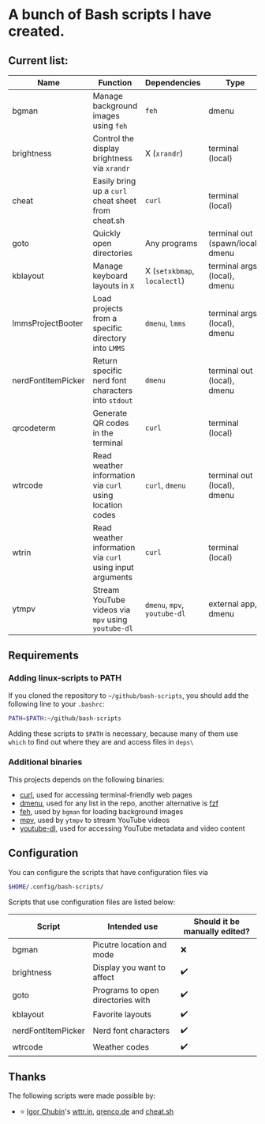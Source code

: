 # A bunch of Bash scripts I have created.

## Current list:

| Name               | Function                                                  | Dependencies                 | Type                              |
| -                  | -                                                         | -                            | -                                 |
| bgman              | Manage background images using `feh`                      | `feh`                        | dmenu                             |
| brightness         | Control the display brightness via `xrandr`               | X (`xrandr`)                 | terminal (local)                  |
| cheat              | Easily bring up a `curl` cheat sheet from cheat.sh        | `curl`                       | terminal (local)                  |
| goto               | Quickly open directories                                  | Any programs                 | terminal out (spawn/local), dmenu |
| kblayout           | Manage keyboard layouts in `X`                            | X (`setxkbmap`, `localectl`) | terminal args (local), dmenu      |
| lmmsProjectBooter  | Load projects from a specific directory into `LMMS`       | `dmenu`, `lmms`              | terminal args (local), dmenu      |
| nerdFontItemPicker | Return specific nerd font characters into `stdout`        | `dmenu`                      | terminal out (local), dmenu       |
| qrcodeterm         | Generate QR codes in the terminal                         | `curl`                       | terminal (local)                  |
| wtrcode            | Read weather information via `curl` using location codes  | `curl`, `dmenu`              | terminal out (local), dmenu       |
| wtrin              | Read weather information via `curl` using input arguments | `curl`                       | terminal (local)                  |
| ytmpv              | Stream YouTube videos via `mpv` using `youtube-dl`        | `dmenu`, `mpv`, `youtube-dl` | external app, dmenu               |

## Requirements

### Adding linux-scripts to PATH

If you cloned the repository to `~/github/bash-scripts`, you should add the following line to your `.bashrc`:

```sh
PATH=$PATH:~/github/bash-scripts
```

Adding these scripts to ``$PATH`` is necessary, because many of them use ``which`` to find out where they are and access files in ``deps\``

### Additional binaries

This projects depends on the following binaries:

- [curl](https://curl.se/), used for accessing terminal-friendly web pages
- [dmenu](https://tools.suckless.org/dmenu/), used for any list in the repo, another alternative is [fzf](https://github.com/junegunn/fzf)
- [feh](https://github.com/derf/feh), used by ``bgman`` for loading background images
- [mpv](https://mpv.io/), used by `ytmpv` to stream YouTube videos
- [youtube-dl](https://youtube-dl.org/), used for accessing YouTube metadata and video content

## Configuration

You can configure the scripts that have configuration files via
```sh
$HOME/.config/bash-scripts/
```

Scripts that use configuration files are listed below:

| Script             | Intended use                      | Should it be manually edited? |
| -                  | -                                 | -                             |
| bgman              | Picutre location and mode         | ❌                            |
| brightness         | Display you want to affect        | ✔️                             |
| goto               | Programs to open directories with | ✔️                             |
| kblayout           | Favorite layouts                  | ✔️                             |
| nerdFontItemPicker | Nerd font characters              | ✔️                             |
| wtrcode            | Weather codes                     | ✔️                             |

## Thanks

The following scripts were made possible by:

- ⭐ [Igor Chubin](https://github.com/chubin)'s [wttr.in](https://github.com/chubin/wttr.in), [qrenco.de](https://github.com/chubin/qrenco.de) and [cheat.sh](https://github.com/chubin/cheat.sh)

